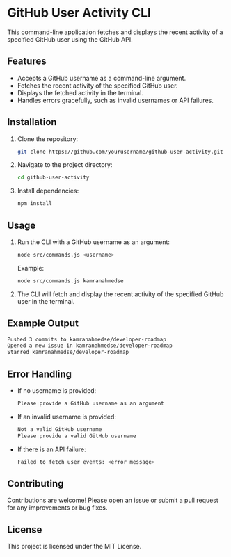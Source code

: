 # GitHub User Activity CLI

This command-line application fetches and displays the recent activity of a specified GitHub user using the GitHub API.

## Features

- Accepts a GitHub username as a command-line argument.
- Fetches the recent activity of the specified GitHub user.
- Displays the fetched activity in the terminal.
- Handles errors gracefully, such as invalid usernames or API failures.

## Installation

1. Clone the repository:
    ```sh
    git clone https://github.com/yourusername/github-user-activity.git
    ```

2. Navigate to the project directory:
    ```sh
    cd github-user-activity
    ```

3. Install dependencies:
    ```sh
    npm install
    ```

## Usage

1. Run the CLI with a GitHub username as an argument:
    ```sh
    node src/commands.js <username>
    ```

    Example:
    ```sh
    node src/commands.js kamranahmedse
    ```

2. The CLI will fetch and display the recent activity of the specified GitHub user in the terminal.

## Example Output

```sh
Pushed 3 commits to kamranahmedse/developer-roadmap
Opened a new issue in kamranahmedse/developer-roadmap
Starred kamranahmedse/developer-roadmap
```

## Error Handling

- If no username is provided:
    ```sh
    Please provide a GitHub username as an argument
    ```

- If an invalid username is provided:
    ```sh
    Not a valid GitHub username
    Please provide a valid GitHub username
    ```

- If there is an API failure:
    ```sh
    Failed to fetch user events: <error message>
    ```

## Contributing

Contributions are welcome! Please open an issue or submit a pull request for any improvements or bug fixes.

## License

This project is licensed under the MIT License.
